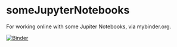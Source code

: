 # someJupyterNotebooks
For working online with some Jupiter Notebooks, via mybinder.org. 

[![Binder](https://mybinder.org/badge_logo.svg)](https://mybinder.org/v2/gh/xamevou/someJupyterNotebooks/HEAD)
